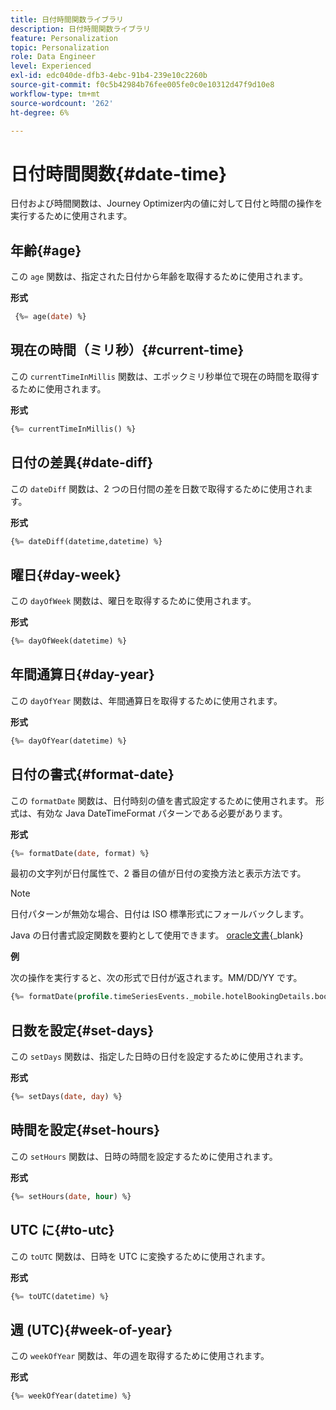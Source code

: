 ```yaml
---
title: 日付時間関数ライブラリ
description: 日付時間関数ライブラリ
feature: Personalization
topic: Personalization
role: Data Engineer
level: Experienced
exl-id: edc040de-dfb3-4ebc-91b4-239e10c2260b
source-git-commit: f0c5b42984b76fee005fe0c0e10312d47f9d10e8
workflow-type: tm+mt
source-wordcount: '262'
ht-degree: 6%

---
```


# 日付時間関数{#date-time}

日付および時間関数は、Journey Optimizer内の値に対して日付と時間の操作を実行するために使用されます。

## 年齢{#age}

この `age` 関数は、指定された日付から年齢を取得するために使用されます。

**形式**

```sql
 {%= age(date) %}
```

<!--
**Example**

The following operation gets the value of the identity map for the key `example@example.com`.

```sql
 {%= age(date) %}
```
-->

## 現在の時間（ミリ秒）{#current-time}

この `currentTimeInMillis` 関数は、エポックミリ秒単位で現在の時間を取得するために使用されます。

**形式**

```sql
{%= currentTimeInMillis() %}
```

<!--
**Example**

The following operation gets all the keys for the map `identityMap`.

```sql
{%= keys(identityMap) %}
```
-->

## 日付の差異{#date-diff}

この `dateDiff` 関数は、2 つの日付間の差を日数で取得するために使用されます。

**形式**

```sql
{%= dateDiff(datetime,datetime) %}
```

<!--
**Example**

The following operation gets all the values for the map `identityMap`.

```sql
{%= values(identityMap) %}
```
-->


## 曜日{#day-week}

この `dayOfWeek` 関数は、曜日を取得するために使用されます。

**形式**

```sql
{%= dayOfWeek(datetime) %}
```

<!--
**Example**

The following operation gets all the values for the map `identityMap`.

```sql
{%= values(identityMap) %}
```
-->

## 年間通算日{#day-year}

この `dayOfYear` 関数は、年間通算日を取得するために使用されます。

**形式**

```sql
{%= dayOfYear(datetime) %}
```

<!--
**Example**

The following operation gets all the values for the map `identityMap`.

```sql
{%= values(identityMap) %}
```
-->

## 日付の書式{#format-date}

この `formatDate` 関数は、日付時刻の値を書式設定するために使用されます。 形式は、有効な Java DateTimeFormat パターンである必要があります。

**形式**

```sql
{%= formatDate(date, format) %}
```

最初の文字列が日付属性で、2 番目の値が日付の変換方法と表示方法です。

>[!NOTE]
>
> 日付パターンが無効な場合、日付は ISO 標準形式にフォールバックします。
>
> Java の日付書式設定関数を要約として使用できます。 [oracle文書](https://docs.oracle.com/javase/8/docs/api/java/time/format/DateTimeFormatter.html){_blank}

**例**

次の操作を実行すると、次の形式で日付が返されます。MM/DD/YY です。

```sql
{%= formatDate(profile.timeSeriesEvents._mobile.hotelBookingDetails.bookingDate, "MM/DD/YY") %}
```

## 日数を設定{#set-days}

この `setDays` 関数は、指定した日時の日付を設定するために使用されます。

**形式**

```sql
{%= setDays(date, day) %}
```

<!--
**Example**

The following operation gets all the values for the map `identityMap`.

```sql
{%= values(identityMap) %}
```
-->

## 時間を設定{#set-hours}

この `setHours` 関数は、日時の時間を設定するために使用されます。

**形式**

```sql
{%= setHours(date, hour) %}
```

<!--
**Example**

The following operation gets all the values for the map `identityMap`.

```sql
{%= values(identityMap) %}
```
-->


## UTC に{#to-utc}

この `toUTC` 関数は、日時を UTC に変換するために使用されます。


**形式**

```sql
{%= toUTC(datetime) %}
```

<!--
**Example**

The following operation gets all the values for the map `identityMap`.

```sql
{%= values(identityMap) %}
```
-->


## 週 (UTC){#week-of-year}

この `weekOfYear` 関数は、年の週を取得するために使用されます。

**形式**

```sql
{%= weekOfYear(datetime) %}
```

<!--
**Example**

The following operation gets all the values for the map `identityMap`.

```sql
{%= values(identityMap) %}
```
-->
